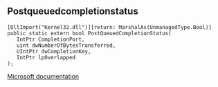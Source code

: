 ## Postqueuedcompletionstatus

```
[DllImport("Kernel32.dll")][return: MarshalAs(UnmanagedType.Bool)]
public static extern bool PostQueuedCompletionStatus(
   IntPtr CompletionPort,
   uint dwNumberOfBytesTransferred,
   UIntPtr dwCompletionKey,
   IntPtr lpOverlapped
);
```

[Microsoft documentation](https://docs.microsoft.com/en-us/windows/win32/api/ioapiset/nf-ioapiset-postqueuedcompletionstatus)

